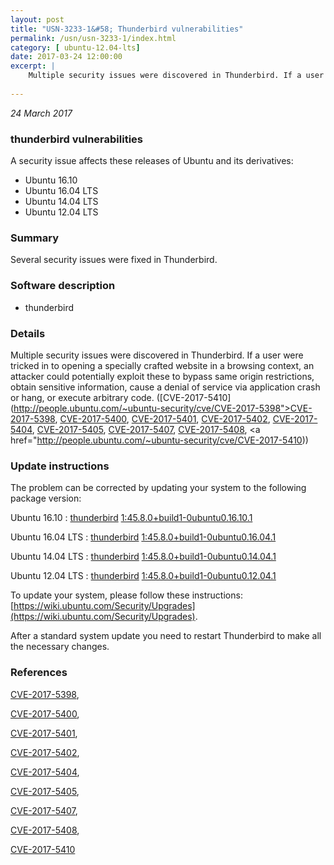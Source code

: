 ```yaml
---
layout: post
title: "USN-3233-1&#58; Thunderbird vulnerabilities"
permalink: /usn/usn-3233-1/index.html
category: [ ubuntu-12.04-lts]
date: 2017-03-24 12:00:00
excerpt: |
    Multiple security issues were discovered in Thunderbird. If a user were tricked in to opening a specially crafted website in a browsing context, an attacker could potentially exploit these to bypass same origin restrictions, obtain sensitive information, cause a denial of service via application crash or hang, or execute arbitrary code. ([CVE-2017-5410](http://people.ubuntu.com/~ubuntu-security/cve/CVE-2017-5398">CVE-2017-5398</a>, <a href="http://people.ubuntu.com/~ubuntu-security/cve/CVE-2017-5400">CVE-2017-5400</a>, <a href="http://people.ubuntu.com/~ubuntu-security/cve/CVE-2017-5401">CVE-2017-5401</a>, <a href="http://people.ubuntu.com/~ubuntu-security/cve/CVE-2017-5402">CVE-2017-5402</a>, <a href="http://people.ubuntu.com/~ubuntu-security/cve/CVE-2017-5404">CVE-2017-5404</a>, <a href="http://people.ubuntu.com/~ubuntu-security/cve/CVE-2017-5405">CVE-2017-5405</a>, <a href="http://people.ubuntu.com/~ubuntu-security/cve/CVE-2017-5407">CVE-2017-5407</a>, <a href="http://people.ubuntu.com/~ubuntu-security/cve/CVE-2017-5408">CVE-2017-5408</a>, <a href="http://people.ubuntu.com/~ubuntu-security/cve/CVE-2017-5410)) 
    
--- 
```

 
 

*24 March 2017*

### thunderbird vulnerabilities

A security issue affects these releases of Ubuntu and its derivatives:

* Ubuntu 16.10
* Ubuntu 16.04 LTS
* Ubuntu 14.04 LTS
* Ubuntu 12.04 LTS

### Summary

Several security issues were fixed in Thunderbird. 

### Software description

* thunderbird 

### Details

Multiple security issues were discovered in Thunderbird. If a user were tricked in to opening a specially crafted website in a browsing context, an attacker could potentially exploit these to bypass same origin restrictions, obtain sensitive information, cause a denial of service via application crash or hang, or execute arbitrary code. ([CVE-2017-5410](http://people.ubuntu.com/~ubuntu-security/cve/CVE-2017-5398">CVE-2017-5398</a>, <a href="http://people.ubuntu.com/~ubuntu-security/cve/CVE-2017-5400">CVE-2017-5400</a>, <a href="http://people.ubuntu.com/~ubuntu-security/cve/CVE-2017-5401">CVE-2017-5401</a>, <a href="http://people.ubuntu.com/~ubuntu-security/cve/CVE-2017-5402">CVE-2017-5402</a>, <a href="http://people.ubuntu.com/~ubuntu-security/cve/CVE-2017-5404">CVE-2017-5404</a>, <a href="http://people.ubuntu.com/~ubuntu-security/cve/CVE-2017-5405">CVE-2017-5405</a>, <a href="http://people.ubuntu.com/~ubuntu-security/cve/CVE-2017-5407">CVE-2017-5407</a>, <a href="http://people.ubuntu.com/~ubuntu-security/cve/CVE-2017-5408">CVE-2017-5408</a>, <a href="http://people.ubuntu.com/~ubuntu-security/cve/CVE-2017-5410)) 

### Update instructions

The problem can be corrected by updating your system to the following package version:

Ubuntu 16.10
 : [thunderbird](https://launchpad.net/ubuntu/+source/thunderbird) <span> [1:45.8.0+build1-0ubuntu0.16.10.1](https://launchpad.net/ubuntu/+source/thunderbird/1:45.8.0+build1-0ubuntu0.16.10.1) </span> 

Ubuntu 16.04 LTS
 : [thunderbird](https://launchpad.net/ubuntu/+source/thunderbird) <span> [1:45.8.0+build1-0ubuntu0.16.04.1](https://launchpad.net/ubuntu/+source/thunderbird/1:45.8.0+build1-0ubuntu0.16.04.1) </span> 

Ubuntu 14.04 LTS
 : [thunderbird](https://launchpad.net/ubuntu/+source/thunderbird) <span> [1:45.8.0+build1-0ubuntu0.14.04.1](https://launchpad.net/ubuntu/+source/thunderbird/1:45.8.0+build1-0ubuntu0.14.04.1) </span> 

Ubuntu 12.04 LTS
 : [thunderbird](https://launchpad.net/ubuntu/+source/thunderbird) <span> [1:45.8.0+build1-0ubuntu0.12.04.1](https://launchpad.net/ubuntu/+source/thunderbird/1:45.8.0+build1-0ubuntu0.12.04.1) </span> 

To update your system, please follow these instructions: [https://wiki.ubuntu.com/Security/Upgrades](https://wiki.ubuntu.com/Security/Upgrades).

After a standard system update you need to restart Thunderbird to make all the necessary changes. 

### References

 
 [CVE-2017-5398](http://people.ubuntu.com/~ubuntu-security/cve/CVE-2017-5398), 

 [CVE-2017-5400](http://people.ubuntu.com/~ubuntu-security/cve/CVE-2017-5400), 

 [CVE-2017-5401](http://people.ubuntu.com/~ubuntu-security/cve/CVE-2017-5401), 

 [CVE-2017-5402](http://people.ubuntu.com/~ubuntu-security/cve/CVE-2017-5402), 

 [CVE-2017-5404](http://people.ubuntu.com/~ubuntu-security/cve/CVE-2017-5404), 

 [CVE-2017-5405](http://people.ubuntu.com/~ubuntu-security/cve/CVE-2017-5405), 

 [CVE-2017-5407](http://people.ubuntu.com/~ubuntu-security/cve/CVE-2017-5407), 

 [CVE-2017-5408](http://people.ubuntu.com/~ubuntu-security/cve/CVE-2017-5408), 

 [CVE-2017-5410](http://people.ubuntu.com/~ubuntu-security/cve/CVE-2017-5410)
 

